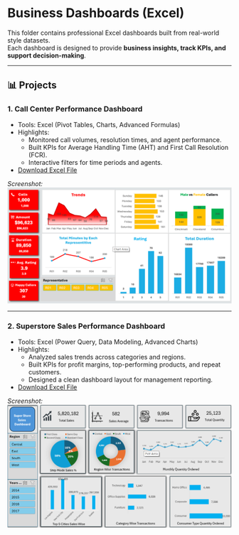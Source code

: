 # Business Dashboards (Excel)

This folder contains professional Excel dashboards built from real-world style datasets.  
Each dashboard is designed to provide **business insights, track KPIs, and support decision-making**.  

---

## 📊 Projects

### 1. Call Center Performance Dashboard
- Tools: Excel (Pivot Tables, Charts, Advanced Formulas)
- Highlights:
  - Monitored call volumes, resolution times, and agent performance.
  - Built KPIs for Average Handling Time (AHT) and First Call Resolution (FCR).
  - Interactive filters for time periods and agents.
- [Download Excel File](./Call%20Center%20Performance%20Dashboard.xlsx)  

*Screenshot:*  
![Call Center Dashboard](Call_center_dashboard.png)

---

### 2. Superstore Sales Performance Dashboard
- Tools: Excel (Power Query, Data Modeling, Advanced Charts)
- Highlights:
  - Analyzed sales trends across categories and regions.
  - Built KPIs for profit margins, top-performing products, and repeat customers.
  - Designed a clean dashboard layout for management reporting.
- [Download Excel File](./Superstore%20Sales%20Performance%20Dashboard.xlsx)  

*Screenshot:*  
![Sales Dashboard](Superstore_dashboard.png)
